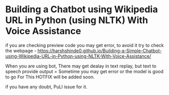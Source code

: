 # Building a Chatbot using Wikipedia URL in Python (using NLTK) With Voice Assistance

if you are checking preview code you may get error, to avoid it try to check the webpage -
https://harshshinde0.github.io/Building-a-Simple-Chatbot-using-Wikipedia-URL-in-Python-using-NLTK-With-Voice-Assistance/

When you are using bot, There may get dealay in text replay, but text to speech provide output = Sometime you may get error or the model is good to go
For This HOTFIX will be added soon.

if you have any doubt, PuLl issue for it.
